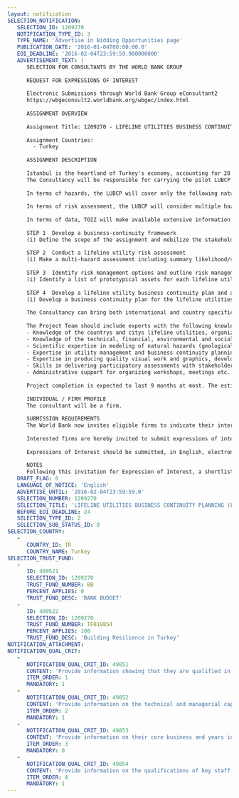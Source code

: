 ```yaml
---
layout: notification
SELECTION_NOTIFICATION: 
   SELECTION_ID: 1209270
   NOTIFICATION_TYPE_ID: 3
   TYPE_NAME: 'Advertise in Bidding Opportunities page'
   PUBLICATION_DATE: '2016-01-04T00:00:00.0'
   EOI_DEADLINE: '2016-02-04T23:59:59.900000000'
   ADVERTISEMENT_TEXT: |
      SELECTION FOR CONSULTANTS BY THE WORLD BANK GROUP
      
      REQUEST FOR EXPRESSIONS OF INTEREST
      
      Electronic Submissions through World Bank Group eConsultant2
      https://wbgeconsult2.worldbank.org/wbgec/index.html
      
      ASSIGNMENT OVERVIEW
      
      Assignment Title: 1209270 - LIFELINE UTILITIES BUSINESS CONTINUITY PLANNING (LUBCP)IN TUZLA, ISTANBUL
      
      Assignment Countries:
        - Turkey
      
      ASSIGNMENT DESCRIPTION
      
      Istanbul is the heartland of Turkey's economy, accounting for 28 % of the country's GDP, generating 38 % of the national industrial output and 44 % of its tax income and is the main import-export hub of the country. The Lifeline Utilities Business Continuity Planning (LUBCP) will carry a pilot study focusing on the lifeline utilities of Tuzla Organized Industrial Zone (TOIZ), including energy (electricity and natural gas), transport, water, waste water, drain water, and communication. The activity will also include a case study on one company located within the TOIZ to assess the cascading impact of basic service disruption on the supply-chain. The expected outputs are: (i) develop the first lifeline utility risk assessment and BCP for an OIZ management in Turkey, (ii) support ICI in promoting BCP among its numerous stakeholders, and (iii) develop a practical methodology and a best practice catalog that can be used by other OIZs.
      The Consultancy will be responsible for carrying the pilot LUBCP for the Istanbul Chamber of Industry. In order to achieve this, the Consultancy will manage the consultation process with stakeholders; facilitate discussions, organize and moderate workshops; collect data and conduct test and analyses; and, prepare draft and final documents for approval. 
      
      In terms of hazards, the LUBCP will cover only the following natural hazards: geological (earthquakes and landslides) and hydro meteorological (hail & storm, flood, extreme temperature, and sea level rise), including changes in normal patterns triggered by climate change. The LUBCP will use probabilistic hazard modeling for known hazards such as earthquake, flood, hail & storm, and susceptibility modeling for landslides and extreme temperature. Both current hazard profile and projections based on plausible hazard scenarios for 2050 and 2100 are expected in the scope of the Consultancy (RCP 4.5 and RCP 8.5 models will be used for climate change).
      
      In terms of risk assessment, the LUBCP will consider multiple hazards and will use exposure and vulnerability data at the extent available. The LUBCP will find the right balance between empiric judgment and scientific precision of findings, aiming an actionable product. The LUBCP will work at different scales using a system perspective and mapping and visualization will play an important role. For example, visualization of the topographic features and slope, the connections between the OIZ and the city utilities, and the impact of activities in the region and beyond are expected. In terms of risk management, the LUBCP will identify viable ex-ante and ex-post options, and consider how to connect explicit risk management strategies with the existing management process. 
      
      In terms of data, TOIZ will make available extensive information regarding the management and repair of its infrastructure. But construction plans for some of its infrastructure (communication, natural gas and water) is not available. The Consulting Firm can conduct a mix of analytical and physical (invasive) testing methods for these assets. Tuzla OIZ is also aware that some of the stress on its lifeline utilities may arise from their own practices (land use choices) as well as natural adverse events and is interested in learning more on findings and recommendations from that perspective.
      
      STEP 1  Develop a business-continuity framework 
      (i) Define the scope of the assignment and mobilize the stakeholders; (ii) Prepare a list of basic concepts & definitions for lifeline utilities business continuity planning and a classification/ranking methodology for the different sectors; (iii) Make a lifeline utility analysis for the OIZ including inventory of existing and planned assets, capacity and performance, visuals showing connections with the city, overview of existing legal framework and stakeholder mapping; (iv) Analyze the lifeline utility planning process and operational management lifecycle including decision-making process criteria, risk management indicators, etc.; and (v) Provide an overview of the supply-chain for the selected company and a map of flow, capacity, transport, etc.
      
      STEP 2  Conduct a lifeline utility risk assessment
      (i) Make a multi-hazard assessment including summary likelihood/severity tables; (ii) identify key vulnerability factors and review the existing adaptive capacity (structural and non-structural); (iii) Conduct a high-level risk assessment for functional disruption (physical damage) and operational performance (loss of competitiveness), including analytical and physical tests; (iv) conduct a SWOT (strengths, weaknesses, opportunities, threats) analysis for lifeline utility business continuity; and (v) assess the impact on the selected supply-chain including the cascading effects (estimation if needed).
      
      STEP 3  Identify risk management options and outline risk management strategies for lifeline utilities
      (i) Identify a list of prototypical assets for each lifeline utility (road, water storage tank, power distribution, etc.) and connect them with the most relevant hazards from the risk assessment; (ii) Identify clear risk management options (structural and non-structural) for these prototypes and a basis for comparison among options; and (iii) Provide an overview of various risk management strategies and approaches with a comparison of strategies based on various parameters.
      
      STEP 4  Develop a lifeline utility business continuity plan and an action plan for implementation
      (i) Develop a business continuity plan for the lifeline utilities with the OIZ management as the target audience; (ii) Develop an action plan and budget for its implementation (need for training, simulation exercise, periodic updates, etc.); and (iii) Develop a catalog of best practices for lifeline utilities based on the identified prototypes, showcasing national and international examples for risk management options and strategies.
      
      The Consultancy can bring both international and country specific experience and knowledge. The Consultancy Project team should include experts who have a solid understanding of Istanbuls city profile. The Consultancy team should have background information on potential stakeholders for LUBCP and should be able to combine country specific knowledge with international experience, especially with regards to the relevant legislation in the EU. This could be in the form of joint venture between international and national firms or simply through mixed teams.
      
      The Project Team should include experts with the following knowledge and skills:
      -	Knowledge of the countrys and citys lifeline utilities, organized industrial zones including strategies, stakeholders, assets and demand, 
      -	Knowledge of the technical, financial, environmental and social performance of OIZ and their lifeline utilities and how these are affected by various natural hazards, 
      -	Scientific expertise in modeling of natural hazards (geological and hydro meteorological, including climate change), their impacts and resilience, and in the appropriate use of data in decision-making, 
      -	Expertise in utility management and business continuity planning, preferably specifically related to lifeline utilities and organized industrial zones, 
      -	Expertise in producing quality visual work and graphics, develop and use GIS data and produce maps,
      -	Skills in delivering participatory assessments with stakeholders, 
      -	Administrative support for organizing workshops, meetings etc. 
      
      Project completion is expected to last 9 months at most. The estimated cost for this assignment is approximately 150,000 US$. 
      
      INDIVIDUAL / FIRM PROFILE
      The consultant will be a firm. 
      
      SUBMISSION REQUIREMENTS
      The World Bank now invites eligible firms to indicate their interest in providing the services.  Interested firms must provide information indicating that they are qualified to perform the services (brochures, description of similar assignments, experience in similar conditions, availability of appropriate skills among staff, etc. for firms; CV and cover letter for individuals).  Please note that the total size of all attachments should be less than 5MB.  Consultants may associate to enhance their qualifications.
      
      Interested firms are hereby invited to submit expressions of interest.
      
      Expressions of Interest should be submitted, in English, electronically through World Bank Group eTendering (https://wbgeconsult2.worldbank.org/wbgec/index.html)
      
      NOTES
      Following this invitation for Expression of Interest, a shortlist of qualified firms will be formally invited to submit proposals.  Shortlisting and selection will be subject to the availability of funding.
   DRAFT_FLAG: 0
   LANGUAGE_OF_NOTICE: 'English'
   ADVERTISE_UNTIL: '2016-02-04T23:59:59.0'
   SELECTION_NUMBER: 1209270
   SELECTION_TITLE: 'LIFELINE UTILITIES BUSINESS CONTINUITY PLANNING (LUBCP)IN TUZLA, ISTANBUL'
   BEFORE_EOI_DEADLINE: 24
   SELECTION_TYPE_ID: 2
   SELECTION_SUB_STATUS_ID: 8
SELECTION_COUNTRY: 
   - 
      COUNTRY_ID: TR
      COUNTRY_NAME: Turkey
SELECTION_TRUST_FUND: 
   - 
      ID: 409521
      SELECTION_ID: 1209270
      TRUST_FUND_NUMBER: BB
      PERCENT_APPLIES: 0
      TRUST_FUND_DESC: 'BANK BUDGET'
   - 
      ID: 409522
      SELECTION_ID: 1209270
      TRUST_FUND_NUMBER: TF018854
      PERCENT_APPLIES: 100
      TRUST_FUND_DESC: 'Building Resilience in Turkey'
NOTIFICATION_ATTACHMENT: 
NOTIFICATION_QUAL_CRIT: 
   - 
      NOTIFICATION_QUAL_CRIT_ID: 49851
      CONTENT: 'Provide information showing that they are qualified in the field of the assignment.'
      ITEM_ORDER: 1
      MANDATORY: 1
   - 
      NOTIFICATION_QUAL_CRIT_ID: 49852
      CONTENT: 'Provide information on the technical and managerial capabilities of the firm.'
      ITEM_ORDER: 2
      MANDATORY: 1
   - 
      NOTIFICATION_QUAL_CRIT_ID: 49853
      CONTENT: 'Provide information on their core business and years in business.'
      ITEM_ORDER: 3
      MANDATORY: 0
   - 
      NOTIFICATION_QUAL_CRIT_ID: 49854
      CONTENT: 'Provide information on the qualifications of key staff.'
      ITEM_ORDER: 4
      MANDATORY: 1
---
```

